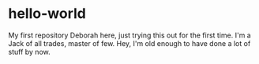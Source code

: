 # hello-world
My first repository
Deborah here, just trying this out for the first time. I'm a Jack of all trades, master of few. Hey, I'm old enough to have done a lot of stuff by now.
